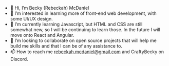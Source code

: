 - 👋 Hi, I’m Becky (Rebeckah) McDaniel
- 👀 I’m interested in learning more of front-end web development, with some UI/UX design. 
- 🌱 I’m currently learning Javascript, but HTML and CSS are still somewhat new, so I will be continuing to learn those. In the future I will move onto React and Angular.
- 💞️ I’m looking to collaborate on open source projects that will help me build me skills and that I can be of any assistance to.
- 📫 How to reach me rebeckah.mcdaniel@gmail.com and CraftyBecky on Discord.

<!---
CraftyBecky/CraftyBecky is a ✨ special ✨ repository because its `README.md` (this file) appears on your GitHub profile.
You can click the Preview link to take a look at your changes.
--->
